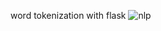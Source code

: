 word tokenization with flask
![nlp](https://github.com/user-attachments/assets/42192fa8-593c-4adb-81c8-569feba3643f)
